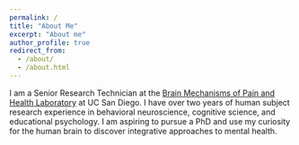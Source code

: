 ```yaml
---
permalink: /
title: "About Me"
excerpt: "About me"
author_profile: true
redirect_from: 
  - /about/
  - /about.html
---
```


I am a Senior Research Technician at the [Brain Mechanisms of Pain and Health Laboratory](https://zeidanlab.weebly.com/) at UC San Diego. I have over two years of human subject research experience in behavioral neuroscience, cognitive science, and educational psychology. I am aspiring to pursue a PhD and use my curiosity for the human brain to discover integrative approaches to mental health. 
